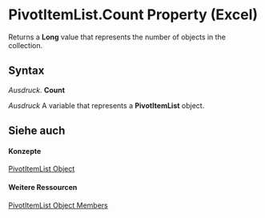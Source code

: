 
# PivotItemList.Count Property (Excel)

Returns a  **Long** value that represents the number of objects in the collection.


## Syntax

 _Ausdruck_. **Count**

 _Ausdruck_ A variable that represents a **PivotItemList** object.


## Siehe auch


#### Konzepte


[PivotItemList Object](2b0fc8e5-6073-9cb1-2217-1e8715cddb1e.md)
#### Weitere Ressourcen


[PivotItemList Object Members](http://msdn.microsoft.com/library/400105d3-65ff-523c-b637-7b22a4ffab9e%28Office.15%29.aspx)